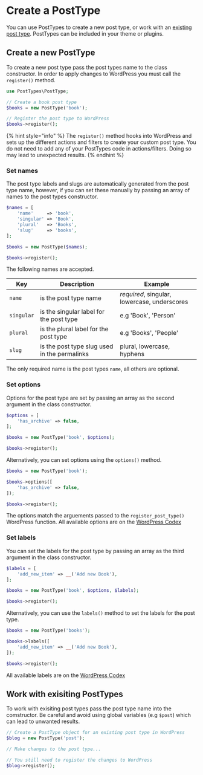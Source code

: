 # Create a PostType

You can use PostTypes to create a new post type, or work with an [existing post type](#work-with-exisiting-posttypes). PostTypes can be included in your theme or plugins.

## Create a new PostType

To create a new post type pass the post types name to the class constructor. In order to apply changes to WordPress you must call the `register()` method.

```php
use PostTypes\PostType;

// Create a book post type
$books = new PostType('book');

// Register the post type to WordPress
$books->register();
```

{% hint style="info" %}
The `register()` method hooks into WordPress and sets up the different actions and filters to create your custom post type. You do not need to add any of your PostTypes code in actions/filters. Doing so may lead to unexpected results.
{% endhint %}

### Set names

The post type labels and slugs are automatically generated from the post type name, however, if you can set these manually by passing an array of names to the post types constructor.

```php
$names = [
    'name'     => 'book',
    'singular' => 'Book',
    'plural'   => 'Books',
    'slug'     => 'books',
];

$books = new PostType($names);

$books->register();
```

The following names are accepted.

| Key | Description | Example |
| --- | --- | --- |
| `name` | is the post type name | *required*, singular, lowercase, underscores |
| `singular` | is the singular label for the post type | e.g 'Book', 'Person' |
| `plural` | is the plural label for the post type | e.g 'Books', 'People' |
| `slug` | is the post type slug used in the permalinks | plural, lowercase, hyphens |

The only required name is the post types `name`, all others are optional.

### Set options

Options for the post type are set by passing an array as the second argument in the class constructor.

```php
$options = [
    'has_archive' => false,
];

$books = new PostType('book', $options);

$books->register();
```

Alternatively, you can set options using the `options()` method.

```php
$books = new PostType('book');

$books->options([
    'has_archive' => false,
]);

$books->register();
```

The options match the arguements passed to the `register_post_type()` WordPress function. All available options are on the [WordPress Codex](https://codex.wordpress.org/Function_Reference/register_post_type#Parameters)

### Set labels

You can set the labels for the post type by passing an array as the third argument in the class constructor.

```php
$labels = [
    'add_new_item' => __('Add new Book'),
];

$books = new PostType('book', $options, $labels);

$books->register();
```

Alternatively, you can use the `labels()` method to set the labels for the post type.

```php
$books = new PostType('books');

$books->labels([
    'add_new_item' => __('Add new Book'),
]);

$books->register();
```

All available labels are on the [WordPress Codex](https://codex.wordpress.org/Function_Reference/register_post_type#labels)


## Work with exisiting PostTypes

To work with exisiting post types pass the post type name into the comstructor. Be careful and avoid using global variables (e.g `$post`) which can lead to unwanted results.

```php
// Create a PostType object for an existing post type in WordPress
$blog = new PostType('post');

// Make changes to the post type...

// You still need to register the changes to WordPress
$blog->register();
```
